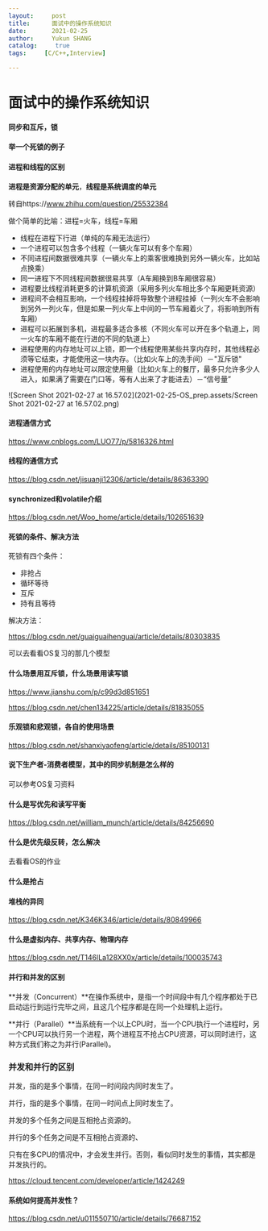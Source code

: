 ```yaml
---
layout:     post
title:      面试中的操作系统知识
date:       2021-02-25
author:     Yukun SHANG
catalog: 	 true
tags:     [C/C++,Interview] 

---
```


# 面试中的操作系统知识



#### 同步和互斥，锁



#### 举一个死锁的例子



#### 进程和线程的区别

**进程是资源分配的单元**，**线程是系统调度的单元**

转自https://www.zhihu.com/question/25532384

做个简单的比喻：进程=火车，线程=车厢

- 线程在进程下行进（单纯的车厢无法运行）
- 一个进程可以包含多个线程（一辆火车可以有多个车厢）
- 不同进程间数据很难共享（一辆火车上的乘客很难换到另外一辆火车，比如站点换乘）
- 同一进程下不同线程间数据很易共享（A车厢换到B车厢很容易）
- 进程要比线程消耗更多的计算机资源（采用多列火车相比多个车厢更耗资源）
- 进程间不会相互影响，一个线程挂掉将导致整个进程挂掉（一列火车不会影响到另外一列火车，但是如果一列火车上中间的一节车厢着火了，将影响到所有车厢）
- 进程可以拓展到多机，进程最多适合多核（不同火车可以开在多个轨道上，同一火车的车厢不能在行进的不同的轨道上）
- 进程使用的内存地址可以上锁，即一个线程使用某些共享内存时，其他线程必须等它结束，才能使用这一块内存。（比如火车上的洗手间）－"互斥锁"
- 进程使用的内存地址可以限定使用量（比如火车上的餐厅，最多只允许多少人进入，如果满了需要在门口等，等有人出来了才能进去）－“信号量”

![Screen Shot 2021-02-27 at 16.57.02](2021-02-25-OS_prep.assets/Screen Shot 2021-02-27 at 16.57.02.png)

#### 进程通信方式

https://www.cnblogs.com/LUO77/p/5816326.html



#### 线程的通信方式

https://blog.csdn.net/jisuanji12306/article/details/86363390



#### synchronized和volatile介绍

https://blog.csdn.net/Woo_home/article/details/102651639



#### 死锁的条件、解决方法

死锁有四个条件：

* 非抢占
* 循环等待
* 互斥
* 持有且等待

解决方法：

https://blog.csdn.net/guaiguaihenguai/article/details/80303835

可以去看看OS复习的那几个模型



#### 什么场景用互斥锁，什么场景用读写锁

https://www.jianshu.com/p/c99d3d851651

https://blog.csdn.net/chen134225/article/details/81835055



#### 乐观锁和悲观锁，各自的使用场景

https://blog.csdn.net/shanxiyaofeng/article/details/85100131



#### 说下生产者-消费者模型，其中的同步机制是怎么样的

可以参考OS复习资料





#### 什么是写优先和读写平衡

https://blog.csdn.net/william_munch/article/details/84256690



#### 什么是优先级反转，怎么解决

去看看OS的作业





#### 什么是抢占





#### 堆栈的异同

https://blog.csdn.net/K346K346/article/details/80849966





#### 什么是虚拟内存、共享内存、物理内存

https://blog.csdn.net/T146lLa128XX0x/article/details/100035743



#### 并行和并发的区别

**并发（Concurrent）**在操作系统中，是指一个时间段中有几个程序都处于已启动运行到运行完毕之间，且这几个程序都是在同一个处理机上运行。

**并行（Parallel）**当系统有一个以上CPU时，当一个CPU执行一个进程时，另一个CPU可以执行另一个进程，两个进程互不抢占CPU资源，可以同时进行，这种方式我们称之为并行(Parallel)。

### **并发和并行的区别**

并发，指的是多个事情，在同一时间段内同时发生了。   

并行，指的是多个事情，在同一时间点上同时发生了。

并发的多个任务之间是互相抢占资源的。   

并行的多个任务之间是不互相抢占资源的、

只有在多CPU的情况中，才会发生并行。否则，看似同时发生的事情，其实都是并发执行的。

https://cloud.tencent.com/developer/article/1424249



#### 系统如何提高并发性？

https://blog.csdn.net/u011550710/article/details/76687152